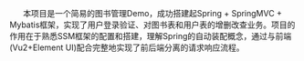 &nbsp;&nbsp;&nbsp;&nbsp;&nbsp;&nbsp;本项目是一个简易的图书管理Demo，成功搭建起Spring + SpringMVC + Mybatis框架，实现了用户登录验证、对图书表和用户表的增删改查业务。项目的作用在于熟悉SSM框架的配置和搭建，理解Spring的自动装配概念，通过与前端(Vu2+Element UI)配合完整地实现了前后端分离的请求响应流程。

